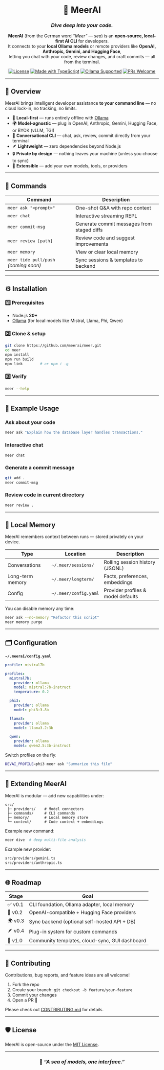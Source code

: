 <div align="center">

# 🌊 **MeerAI**
### _Dive deep into your code._

**MeerAI** (from the German word _“Meer”_ — *sea*) is an **open-source, local-first AI CLI** for developers.  
It connects to your **local Ollama models** or remote providers like **OpenAI, Anthropic, Gemini, and Hugging Face**,  
letting you chat with your code, review changes, and craft commits — all from the terminal.

[![License](https://img.shields.io/github/license/meerai/meer)](LICENSE)
[![Made with TypeScript](https://img.shields.io/badge/made%20with-TypeScript-blue.svg)](https://www.typescriptlang.org/)
[![Ollama Supported](https://img.shields.io/badge/Ollama-Supported-green.svg)](https://ollama.ai)
[![PRs Welcome](https://img.shields.io/badge/PRs-welcome-brightgreen.svg)](CONTRIBUTING.md)

</div>

---

## 🚀 Overview

MeerAI brings intelligent developer assistance **to your command line** — no cloud lock-in, no tracking, no limits.

- 🧠 **Local-first** — runs entirely offline with [Ollama](https://ollama.ai)
- 🌍 **Model-agnostic** — plug in OpenAI, Anthropic, Gemini, Hugging Face, or BYOK (vLLM, TGI)
- 💬 **Conversational CLI** — chat, ask, review, commit directly from your terminal
- 🪶 **Lightweight** — zero dependencies beyond Node.js
- 🔒 **Private by design** — nothing leaves your machine (unless you choose to sync)
- 🧩 **Extensible** — add your own models, tools, or providers

---

## 🧭 Commands

| Command | Description |
|----------|-------------|
| `meer ask "<prompt>"` | One-shot Q&A with repo context |
| `meer chat` | Interactive streaming REPL |
| `meer commit-msg` | Generate commit messages from staged diffs |
| `meer review [path]` | Review code and suggest improvements |
| `meer memory` | View or clear local memory |
| `meer tide pull/push` _(coming soon)_ | Sync sessions & templates to backend |

---

## ⚙️ Installation

### 1️⃣ Prerequisites
- Node.js **20+**
- [Ollama](https://ollama.ai) (for local models like Mistral, Llama, Phi, Qwen)

### 2️⃣ Clone & setup
```bash
git clone https://github.com/meerai/meer.git
cd meer
npm install
npm run build
npm link        # or npm i -g
````

### 3️⃣ Verify

```bash
meer --help
```

---

## 🌊 Example Usage

### Ask about your code

```bash
meer ask "Explain how the database layer handles transactions."
```

### Interactive chat

```bash
meer chat
```

### Generate a commit message

```bash
git add .
meer commit-msg
```

### Review code in current directory

```bash
meer review .
```

---

## 🧠 Local Memory

MeerAI remembers context between runs — stored privately on your device.

| Type             | Location                | Description                        |
| ---------------- | ----------------------- | ---------------------------------- |
| Conversations    | `~/.meer/sessions/`   | Rolling session history (JSONL)    |
| Long-term memory | `~/.meer/longterm/`   | Facts, preferences, embeddings     |
| Config           | `~/.meer/config.yaml` | Provider profiles & model defaults |

You can disable memory any time:

```bash
meer ask --no-memory "Refactor this script"
meer memory purge
```

---

## 🗂️ Configuration

**`~/.meerai/config.yaml`**

```yaml
profile: mistral7b

profiles:
  mistral7b:
    provider: ollama
    model: mistral:7b-instruct
    temperature: 0.2

  phi3:
    provider: ollama
    model: phi3:3.8b

  llama3:
    provider: ollama
    model: llama3.2:3b

  qwen:
    provider: ollama
    model: qwen2.5:3b-instruct
```

Switch profiles on the fly:

```bash
DEVAI_PROFILE=phi3 meer ask "Summarize this file"
```

---

## 🧩 Extending MeerAI

MeerAI is modular — add new capabilities under:

```
src/
 ├─ providers/    # Model connectors
 ├─ commands/     # CLI commands
 ├─ memory/       # Local memory store
 └─ context/      # Code context + embeddings
```

Example new command:

```bash
meer dive  # deep multi-file analysis
```

Example new provider:

```bash
src/providers/gemini.ts
src/providers/anthropic.ts
```

---

## 🌐 Roadmap

| Stage   | Goal                                           |
| ------- | ---------------------------------------------- |
| ✅ v0.1  | CLI foundation, Ollama adapter, local memory   |
| 🧩 v0.2 | OpenAI-compatible + Hugging Face providers     |
| 🌍 v0.3 | Sync backend (optional self-hosted API + DB)   |
| 🪶 v0.4 | Plug-in system for custom commands             |
| 🌅 v1.0 | Community templates, cloud-sync, GUI dashboard |

---

## 🤝 Contributing

Contributions, bug reports, and feature ideas are all welcome!

1. Fork the repo
2. Create your branch: `git checkout -b feature/your-feature`
3. Commit your changes
4. Open a PR 🎉

Please check out [CONTRIBUTING.md](CONTRIBUTING.md) for details.

---

## 🛡️ License

MeerAI is open-source under the [MIT License](LICENSE).

---

<div align="center">

### 🌊 *“A sea of models, one interface.”*

</div>
